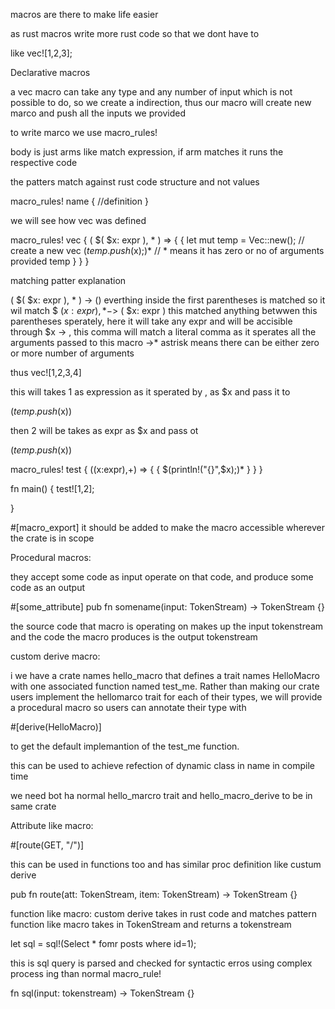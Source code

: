 macros are there to make life easier

as rust macros write more rust code so that we dont have to

like vec![1,2,3];

Declarative macros

a vec macro can take any type and any number of input which is not possible to do, so we create a indirection, thus our macro will create new marco and push all the inputs we provided

to write marco we use macro_rules!

body is just arms like match expression, if arm matches it runs the respective code

the patters match against rust code structure and not values

macro_rules! name {
	//definition
}

we will see how vec was defined

macro_rules! vec {
	( $( $x: expr ), * ) => {
		{
			let mut temp = Vec::new(); // create a new vec
			$(temp.push($x);)* // * means it has zero or no of arguments provided
			temp
		}
	}
}

matching patter explanation 

( $( $x: expr ), * ) 
-> () everthing inside the first parentheses is matched so it wil match $ ($x:expr),*
->$ ( $x: expr ) this matched anything betwwen this parentheses sperately, here it will take any expr and will be accisible through $x
-> , this comma will match a literal comma as it sperates all the arguments passed to this macro
->* astrisk means there can be either zero or more number of arguments

thus vec![1,2,3,4]

this will takes 1 as expression as it sperated by , as $x and pass it to 

$(temp.push($x))

then 2 will be takes as expr as $x and pass ot 

$(temp.push($x))


macro_rules! test {
    ($($x:expr),+) => {
        {
        $(println!("{}",$x);)*
        }
    }
}

fn main() {
    test![1,2];

}


#[macro_export] it should be added to make the macro accessible wherever the crate is in scope


Procedural macros:

they accept some code as input operate on that code, and produce some code as an output

#[some_attribute]
pub fn somename(input: TokenStream) -> TokenStream {}

the source code that macro is operating on makes up the input tokenstream
and the code the macro produces is the output tokenstream

custom derive macro:

i we have a crate names hello_macro that defines a trait names HelloMacro with one associated function named test_me. Rather than making our crate users implement the hellomarco trait for each of their types, we will provide a procedural macro so users can annotate their type with 

#[derive(HelloMacro)] 

to get the default implemantion of the test_me function.

this can be used to achieve refection of dynamic class in name in compile time

we need bot ha normal hello_marcro trait and hello_macro_derive to be in same crate

Attribute like macro:

#[route(GET, "/")]

this can be used in functions too and has similar proc definition like custum derive

pub fn route(att: TokenStream, item: TokenStream) -> TokenStream {}

function like macro:
custom derive takes in rust code and matches pattern
function like macro takes in TokenStream and returns a tokenstream

let sql = sql!(Select * fomr posts where id=1);

this is sql query is parsed and checked for syntactic erros using complex process ing than normal macro_rule!

fn sql(input: tokenstream) -> TokenStream {}

